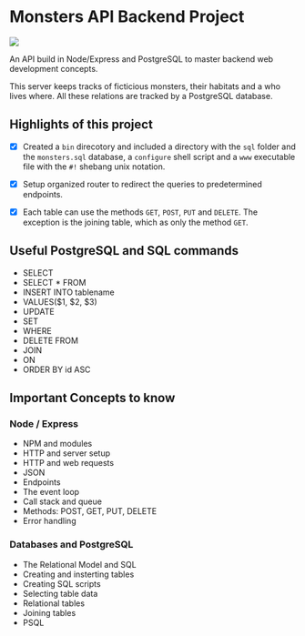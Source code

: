 # Monsters API Backend Project


<img src="https://github.com/mauabe/monsters_api/monsters-api.png" />

An API build in Node/Express and PostgreSQL to master backend web development concepts.

This server keeps tracks of ficticious monsters, their habitats and a who lives where. All these relations are tracked by a PostgreSQL database.

## Highlights of this project

- [x] Created a `bin` direcotory and included a directory with the `sql` folder and the `monsters.sql` database, a `configure` shell script and a `www` executable file with the `#!` shebang unix notation.

- [x] Setup organized router to redirect the queries to predetermined endpoints.

- [x] Each table can use the methods `GET`, `POST`, `PUT` and `DELETE`. The exception is the joining table, which as only the method `GET`.


## Useful PostgreSQL and SQL commands

- SELECT 
- SELECT * FROM
- INSERT INTO tablename 
- VALUES($1, $2, $3) 
- UPDATE 
- SET 
- WHERE 
- DELETE FROM
- JOIN
- ON
- ORDER BY id ASC

## Important Concepts to know

### Node / Express
 - NPM and modules
 - HTTP and server setup
 - HTTP and web requests
 - JSON
 - Endpoints
 - The event loop
 - Call stack and queue
 - Methods: POST, GET, PUT, DELETE
 - Error handling


### Databases and PostgreSQL

- The Relational Model and SQL
- Creating and insterting tables
- Creating SQL scripts
- Selecting table data
- Relational tables
- Joining tables
- PSQL 

